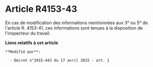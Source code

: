 # Article R4153-43

En cas de modification des informations mentionnées aux 3° ou 5° de l'article R. 4153-41, ces informations sont tenues à la
disposition de l'inspecteur du travail.

**Liens relatifs à cet article**

	**Modifié par**:

	  - Décret n°2015-443 du 17 avril 2015 - art. 1
